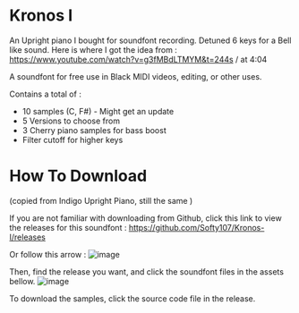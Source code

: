 # Kronos I
An Upright piano I bought for soundfont recording. Detuned 6 keys for a Bell like sound.
Here is where I got the idea from : https://www.youtube.com/watch?v=g3fMBdLTMYM&t=244s / at 4:04

A soundfont for free use in Black MIDI videos, editing, or other uses.

Contains a total of :
- 10 samples (C, F#) - Might get an update
- 5 Versions to choose from
- 3 Cherry piano samples for bass boost
- Filter cutoff for higher keys

# How To Download
(copied from Indigo Upright Piano, still the same )

If you are not familiar with downloading from Github, click this link to view the releases for this soundfont :
https://github.com/Softy107/Kronos-I/releases

Or follow this arrow : 
![image](https://github.com/Softy107/The-Indigo-Upright-Piano/assets/103595729/7f15b1d9-d86b-4498-9ab0-b93dd3ad3058)

Then, find the release you want, and click the soundfont files in the assets bellow.
![image](https://github.com/Softy107/The-Indigo-Upright-Piano/assets/103595729/a92492f5-5610-4a9c-8cb6-b34fd1394fad)

To download the samples, click the source code file in the release.

